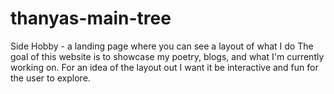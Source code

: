 # thanyas-main-tree
Side Hobby - a landing page where you can see a layout of what I do
The goal of this website is to showcase my poetry, blogs, and what I'm currently working on. 
For an idea of the layout out I want it be interactive and fun for the user to explore. 
